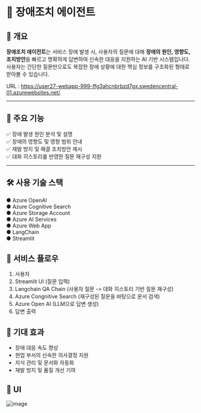 # 🤖 장애조치 에이전트

## 📌 개요

**장애조치 에이전트**는 서비스 장애 발생 시, 사용자의 질문에 대해 **장애의 원인, 영향도, 조치방안**을 빠르고 명확하게 답변하여 신속한 대응을 지원하는 AI 기반 시스템입니다.  
사용자는 간단한 질문만으로도 복잡한 장애 상황에 대한 핵심 정보를 구조화된 형태로 받아볼 수 있습니다.

URL : https://user27-webapp-999-ffg3ahcnbrbzd7gx.swedencentral-01.azurewebsites.net/

---

## 🚀 주요 기능

✅ 장애 발생 원인 분석 및 설명  
✅ 장애의 영향도 및 영향 범위 안내  
✅ 재발 방지 및 해결 조치방안 제시  
✅ 대화 히스토리를 반영한 질문 재구성 지원  

---

## 🛠 사용 기술 스택

● Azure OpenAI  
● Azure Cognitive Search    
● Azure Storage Account     
● Azure AI Services    
● Azure Web App       
● LangChain   
● Streamlit    

## 🔗 서비스 플로우
 1. 사용자
 2. Streamlit UI (질문 입력)
 3. Langchain QA Chain (사용자 질문 -> 대화 히스토리 기반 질문 재구성) 
 4. Azure Congnitive Search (재구성된 질문을 바탕으로 문서 검색)
 5. Azure Open AI (LLM으로 답변 생성)
 6. 답변 출력

## 🎯 기대 효과

- 장애 대응 속도 향상
- 현업 부서의 신속한 의사결정 지원
- 지식 관리 및 문서화 자동화
- 재발 방지 및 품질 개선 기여

## 🎨 UI
![image](https://github.com/user-attachments/assets/fc2602ef-db83-4c8b-9b58-bcee8efe4120)
